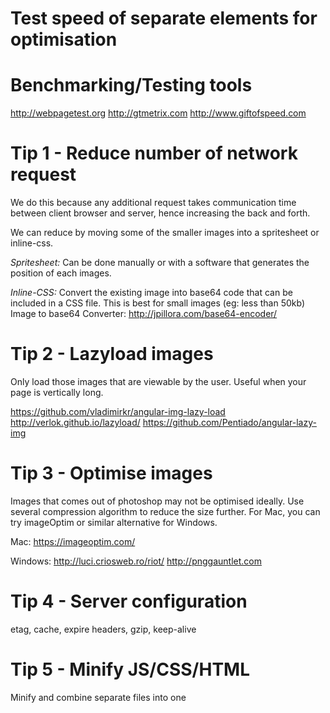 # Test speed of separate elements for optimisation

# Benchmarking/Testing tools

http://webpagetest.org
http://gtmetrix.com
http://www.giftofspeed.com

# Tip 1 - Reduce number of network request

We do this because any additional request takes communication time between client browser and server, hence increasing the back and forth.

We can reduce by moving some of the smaller images into a spritesheet or inline-css.

*Spritesheet:* Can be done manually or with a software that generates the position of each images.

*Inline-CSS:* Convert the existing image into base64 code that can be included in a CSS file. This is best for small images (eg: less than 50kb)
Image to base64 Converter: http://jpillora.com/base64-encoder/


# Tip 2 - Lazyload images

Only load those images that are viewable by the user. Useful when your page is vertically long.

https://github.com/vladimirkr/angular-img-lazy-load
http://verlok.github.io/lazyload/
https://github.com/Pentiado/angular-lazy-img

# Tip 3 - Optimise images

Images that comes out of photoshop may not be optimised ideally. Use several compression algorithm to reduce the size further. For Mac, you can try imageOptim or similar alternative for Windows.

Mac:
https://imageoptim.com/

Windows:
http://luci.criosweb.ro/riot/
http://pnggauntlet.com

# Tip 4 - Server configuration

etag, cache, expire headers, gzip, keep-alive

# Tip 5 - Minify JS/CSS/HTML

Minify and combine separate files into one


